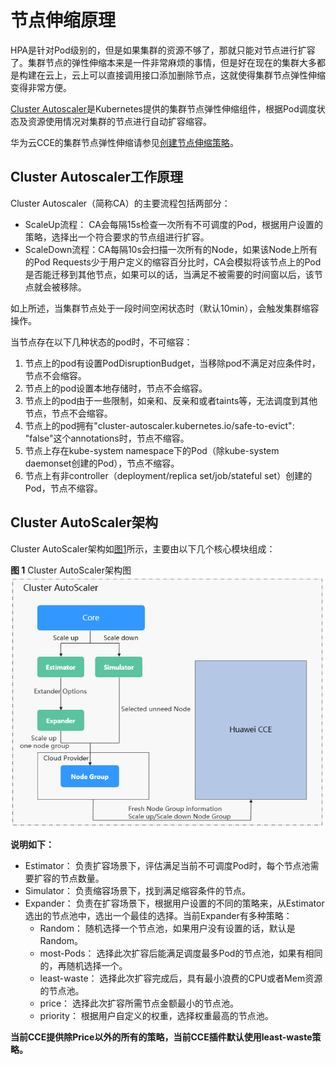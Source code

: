 # 节点伸缩原理<a name="cce_01_0296"></a>

HPA是针对Pod级别的，但是如果集群的资源不够了，那就只能对节点进行扩容了。集群节点的弹性伸缩本来是一件非常麻烦的事情，但是好在现在的集群大多都是构建在云上，云上可以直接调用接口添加删除节点，这就使得集群节点弹性伸缩变得非常方便。

[Cluster Autoscaler](https://github.com/kubernetes/autoscaler/tree/master/cluster-autoscaler)是Kubernetes提供的集群节点弹性伸缩组件，根据Pod调度状态及资源使用情况对集群的节点进行自动扩容缩容。

华为云CCE的集群节点弹性伸缩请参见[创建节点伸缩策略](https://support.huaweicloud.com/usermanual-cce/cce_01_0209.html)。

## Cluster Autoscaler工作原理<a name="section15550647155618"></a>

Cluster Autoscaler（简称CA）的主要流程包括两部分：

-   ScaleUp流程： CA会每隔15s检查一次所有不可调度的Pod，根据用户设置的策略，选择出一个符合要求的节点组进行扩容。
-   ScaleDown流程：CA每隔10s会扫描一次所有的Node，如果该Node上所有的Pod Requests少于用户定义的缩容百分比时，CA会模拟将该节点上的Pod是否能迁移到其他节点，如果可以的话，当满足不被需要的时间窗以后，该节点就会被移除。

如上所述，当集群节点处于一段时间空闲状态时（默认10min），会触发集群缩容操作。

当节点存在以下几种状态的pod时，不可缩容：

1.  节点上的pod有设置PodDisruptionBudget，当移除pod不满足对应条件时，节点不会缩容。
2.  节点上的pod设置本地存储时，节点不会缩容。
3.  节点上的pod由于一些限制，如亲和、反亲和或者taints等，无法调度到其他节点，节点不会缩容。
4.  节点上的pod拥有"cluster-autoscaler.kubernetes.io/safe-to-evict": "false"这个annotations时，节点不缩容。
5.  节点上存在kube-system namespace下的Pod（除kube-system daemonset创建的Pod），节点不缩容。
6.  节点上有非controller（deployment/replica set/job/stateful set）创建的Pod，节点不缩容。

## Cluster AutoScaler架构<a name="section1937355015712"></a>

Cluster AutoScaler架构如[图1](#fig114831750115719)所示，主要由以下几个核心模块组成：

**图 1**  Cluster AutoScaler架构图<a name="fig114831750115719"></a>  
![](figures/Cluster-AutoScaler架构图.png "Cluster-AutoScaler架构图")

**说明如下：**

-   Estimator： 负责扩容场景下，评估满足当前不可调度Pod时，每个节点池需要扩容的节点数量。
-   Simulator： 负责缩容场景下，找到满足缩容条件的节点。
-   Expander： 负责在扩容场景下，根据用户设置的不同的策略来，从Estimator选出的节点池中，选出一个最佳的选择。当前Expander有多种策略：
    -   Random： 随机选择一个节点池，如果用户没有设置的话，默认是Random。
    -   most-Pods： 选择此次扩容后能满足调度最多Pod的节点池，如果有相同的，再随机选择一个。
    -   least-waste： 选择此次扩容完成后，具有最小浪费的CPU或者Mem资源的节点池。
    -   price： 选择此次扩容所需节点金额最小的节点池。
    -   priority： 根据用户自定义的权重，选择权重最高的节点池。


**当前CCE提供除Price以外的所有的策略，当前CCE插件默认使用least-waste策略。**

